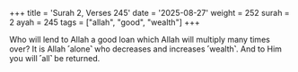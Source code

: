 +++
title = 'Surah 2, Verses 245'
date = '2025-08-27'
weight = 252
surah = 2
ayah = 245
tags = ["allah", "good", "wealth"]
+++

Who will lend to Allah a good loan which Allah will multiply many times over? It is Allah ˹alone˺ who decreases and increases ˹wealth˺. And to Him you will ˹all˺ be returned.